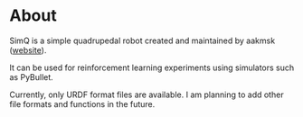# About
SimQ is a simple quadrupedal robot created and maintained by aakmsk ([website](https://agirobots.com)).

It can be used for reinforcement learning experiments using simulators such as PyBullet.

Currently, only URDF format files are available.
I am planning to add other file formats and functions in the future.
